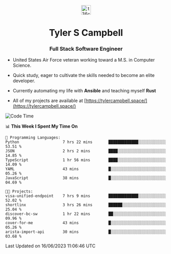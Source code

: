 <p align="center">
<a href="https://www.linkedin.com/in/t36campbell" target="blank"><img align="center" src="https://ik.imagekit.io/t36campbell/Portfolio/linkedin.png.original_m8bbGgPh6.png" alt="t36campbell" height="30" width="30" /></a>
</p>
<h1 align="center">Tyler S Campbell</h1>
<h3 align="center">Full Stack Software Engineer</h3>

* United States Air Force veteran working toward a M.S. in Computer Science.

* Quick study, eager to cultivate the skills needed to become an elite developer.

* Currently automating my life with **Ansible** and teaching myself **Rust**

* All of my projects are available at [https://tylercampbell.space/](https://tylercampbell.space/)

<!--START_SECTION:waka-->
![Code Time](http://img.shields.io/badge/Code%20Time-2%2C569%20hrs%204%20mins-blue)

📊 **This Week I Spent My Time On** 

```text
💬 Programming Languages: 
Python                   7 hrs 22 mins       █████████████░░░░░░░░░░░░   53.51 % 
JSON                     2 hrs 2 mins        ████░░░░░░░░░░░░░░░░░░░░░   14.85 % 
TypeScript               1 hr 56 mins        ████░░░░░░░░░░░░░░░░░░░░░   14.09 % 
YAML                     43 mins             █░░░░░░░░░░░░░░░░░░░░░░░░   05.26 % 
JavaScript               38 mins             █░░░░░░░░░░░░░░░░░░░░░░░░   04.69 % 

🐱‍💻 Projects: 
visa-unified-endpoint    7 hrs 9 mins        █████████████░░░░░░░░░░░░   52.02 % 
shortlinx                3 hrs 26 mins       ██████░░░░░░░░░░░░░░░░░░░   25.04 % 
discover-bc-sw           1 hr 22 mins        ██░░░░░░░░░░░░░░░░░░░░░░░   09.96 % 
cover-for-me             43 mins             █░░░░░░░░░░░░░░░░░░░░░░░░   05.26 % 
arista-import-api        30 mins             █░░░░░░░░░░░░░░░░░░░░░░░░   03.68 % 
```


 Last Updated on 16/06/2023 11:06:46 UTC
<!--END_SECTION:waka-->
